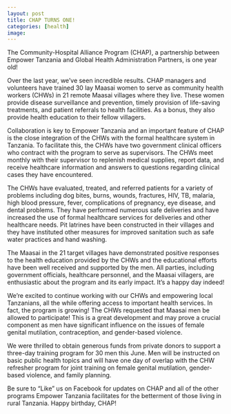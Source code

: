 ```yaml
---
layout: post
title: CHAP TURNS ONE!
categories: [health]
image:
---
```

The Community-Hospital Alliance Program (CHAP), a partnership between Empower Tanzania and Global Health Administration Partners, is one year old!

Over the last year, we’ve seen incredible results. CHAP managers and volunteers have trained 30 lay Maasai women to serve as community health workers (CHWs) in 21 remote Maasai villages where they live. These women provide disease surveillance and prevention, timely provision of life-saving treatments, and patient referrals to health facilities. As a bonus, they also provide health education to their fellow villagers.

Collaboration is key to Empower Tanzania and an important feature of CHAP is the close integration of the CHWs with the formal healthcare system in Tanzania. To facilitate this, the CHWs have two government clinical officers who contract with the program to serve as supervisors. The CHWs meet monthly with their supervisor to replenish medical supplies, report data, and receive healthcare information and answers to questions regarding clinical cases they have encountered.

The CHWs have evaluated, treated, and referred patients for a variety of problems including dog bites, burns, wounds, fractures, HIV, TB, malaria, high blood pressure, fever, complications of pregnancy, eye disease, and dental problems. They have performed numerous safe deliveries and have increased the use of formal healthcare services for deliveries and other healthcare needs. Pit latrines have been constructed in their villages and they have instituted other measures for improved sanitation such as safe water practices and hand washing.

The Maasai in the 21 target villages have demonstrated positive responses to the health education provided by the CHWs and the educational efforts have been well received and supported by the men. All parties, including government officials, healthcare personnel, and the Maasai villagers, are enthusiastic about the program and its early impact. It’s a happy day indeed!

We’re excited to continue working with our CHWs and empowering local Tanzanians, all the while offering access to important health services. In fact, the program is growing! The CHWs requested that Maasai men be allowed to participate! This is a great development and may prove a crucial component as men have significant influence on the issues of female genital mutilation, contraception, and gender-based violence.

We were thrilled to obtain generous funds from private donors to support a three-day training program for 30 men this June. Men will be instructed on basic public health topics and will have one day of overlap with the CHW refresher program for joint training on female genital mutilation, gender-based violence, and family planning. 

Be sure to “Like” us on Facebook for updates on CHAP and all of the other programs Empower Tanzania facilitates for the betterment of those living in rural Tanzania. Happy birthday, CHAP!
